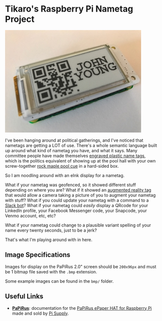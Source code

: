 # Tikaro's Raspberry Pi Nametag Project
![eInk nametag](readme_nametag.jpg)

I've been hanging around at political gatherings, and I've noticed that nametags are getting a LOT of use.  There's a whole semantic language built up around what kind of nametag you have, and what it says.  Many committee people have made themselves [engraved plastic name tags](https://www.naagtag.com/name-tags/engraved-name-tags), which is the politics equivalent of showing up at the pool hall with your own screw-together [rock maple pool cue](https://www.amazon.com/Flourishes-Protective-Felson-Billiard-Supplies/dp/B00F53CAFK/ref=sr_1_1) in a hard-sided box.

So I am noodling around with an eInk display for a nametag.

What if your nametag was geofenced, so it showed different stuff depending on where you are? What if it showed an [augmented reality tag](https://www.youtube.com/watch?v=S4prVExYY7c) that would allow a camera taking a picture of you to augment your nametag with stuff?  What if you could update your nametag with a command to a [Slack bot](https://hubot.github.com/)?  What if your nametag could _easily_ display a QRcode for your LinkedIn profile, your Facebook Messenger code, your Snapcode, your Venmo account, etc, etc? 

What if your nametag could change to a plausible variant spelling of your name every twenty seconds, just to be a jerk? 

That's what I'm playing around with in here.

## Image Specifications
Images for display on the PaPiRus 2.0" screen should be `200x96px` and must be 1 bitmap file saved with the `.bmp` extension.

Some example images can be found in the `bmp/` folder.

## Useful Links
* **[PaPiRus](https://github.com/PiSupply/PaPiRus)**: documentation for the [PaPiRus ePaper HAT for Raspberry Pi](https://www.pi-supply.com/product/papirus-epaper-eink-screen-hat-for-raspberry-pi/) made and sold by [Pi Supply](https://www.pi-supply.com/).
